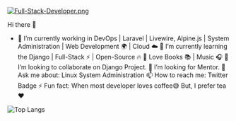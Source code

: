 
[![Full-Stack-Developer.png](https://i.postimg.cc/PxBrZPgf/Full-Stack-Developer.png)](https://postimg.cc/7GnkrYPj)

Hi there 👋
- 🔭 I’m currently working in DevOps | Laravel | Livewire, Alpine.js | System Administration | Web Development 🌍 | Cloud ☁️
🌱 I’m currently learning the Django | Full-Stack ⚡ | Open-Source 🔥
💝 Love Books 📚 | Music 🎧
👯 I’m looking to collaborate on Django Project.
🤔 I’m looking for Mentor.
💬 Ask me about: Linux System Administration
📫 How to reach me: Twitter Badge
⚡ Fun fact: When most developer loves coffee:sweat_smile: But, I prefer tea :heart:


![Top Langs](https://github-readme-stats.vercel.app/api/top-langs/?username=miraz66&layout=compact) 

